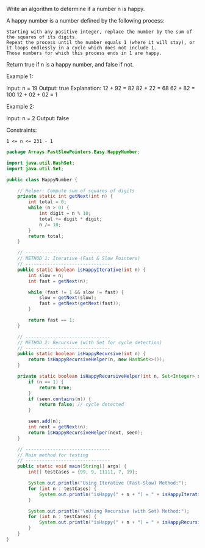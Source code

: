 Write an algorithm to determine if a number n is happy.

A happy number is a number defined by the following process:

    Starting with any positive integer, replace the number by the sum of the squares of its digits.
    Repeat the process until the number equals 1 (where it will stay), or it loops endlessly in a cycle which does not include 1.
    Those numbers for which this process ends in 1 are happy.

Return true if n is a happy number, and false if not.

 

Example 1:

Input: n = 19
Output: true
Explanation:
12 + 92 = 82
82 + 22 = 68
62 + 82 = 100
12 + 02 + 02 = 1

Example 2:

Input: n = 2
Output: false

 

Constraints:

    1 <= n <= 231 - 1


```java
package Arrays.FastSlowPointers.Easy.HappyNumber;

import java.util.HashSet;
import java.util.Set;

public class HappyNumber {

    // Helper: Compute sum of squares of digits
    private static int getNext(int n) {
        int total = 0;
        while (n > 0) {
            int digit = n % 10;
            total += digit * digit;
            n /= 10;
        }
        return total;
    }

    // -------------------------------
    // METHOD 1: Iterative (Fast & Slow Pointers)
    // -------------------------------
    public static boolean isHappyIterative(int n) {
        int slow = n;
        int fast = getNext(n);

        while (fast != 1 && slow != fast) {
            slow = getNext(slow);
            fast = getNext(getNext(fast));
        }

        return fast == 1;
    }

    // -------------------------------
    // METHOD 2: Recursive (with Set for cycle detection)
    // -------------------------------
    public static boolean isHappyRecursive(int n) {
        return isHappyRecursiveHelper(n, new HashSet<>());
    }

    private static boolean isHappyRecursiveHelper(int n, Set<Integer> seen) {
        if (n == 1) {
            return true;
        }
        if (seen.contains(n)) {
            return false; // cycle detected
        }

        seen.add(n);
        int next = getNext(n);
        return isHappyRecursiveHelper(next, seen);
    }

    // -------------------------------
    // Main method for testing
    // -------------------------------
    public static void main(String[] args) {
        int[] testCases = {99, 9, 11111, 7, 19};

        System.out.println("Using Iterative (Fast-Slow) Method:");
        for (int n : testCases) {
            System.out.println("isHappy(" + n + ") = " + isHappyIterative(n));
        }

        System.out.println("\nUsing Recursive (with Set) Method:");
        for (int n : testCases) {
            System.out.println("isHappy(" + n + ") = " + isHappyRecursive(n));
        }
    }
}
```